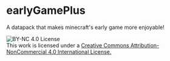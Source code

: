 # earlyGamePlus
A datapack that makes minecraft's early game more enjoyable!



   ![BY-NC 4.0 License](https://i.creativecommons.org/l/by-nc/4.0/88x31.png "BY-NC 4.0 License") <br>
This work is licensed under a [Creative Commons Attribution-NonCommercial 4.0 International License.](https://creativecommons.org/licenses/by-nc/4.0/legalcode)
